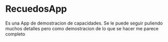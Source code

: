 # RecuedosApp

Es una App de demostracion de capacidades. Se le puede seguir puliendo muchos detalles pero como demostracion de lo que se hacer me parece completo
